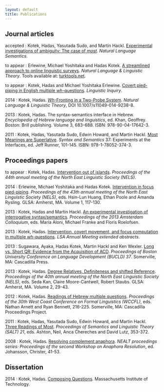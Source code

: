 ```yaml
---
layout: default
title: Publications
---
```


Journal articles
----------------

accepted
: Kotek, Hadas, Yasutada Sudo, and Martin Hackl. [Experimental investigations of ambiguity: The case of *most*](http://semanticsarchive.net/Archive/TliOGUyM/most2014). *Natural Language Semantics*.

to appear
: Erlewine, Michael Yoshitaka and Hadas Kotek. [A streamlined approach to online linguistic surveys](http://ling.auf.net/lingbuzz/001802/current.pdf?_s=LiLdL09ykzKwmSOX). *Natural Language & Linguistic Theory*. Tools available at: [turktools.net](turktools.net).

to appear
: Kotek, Hadas and Michael Yoshitaka Erlewine. [Covert pied-piping in English multiple *wh*-questions](http://ling.auf.net/lingbuzz/001736). *Linguistic Inquiry*.


2014
: Kotek, Hadas. [*Wh*-Fronting in a Two-Probe System](http://link.springer.com/article/10.1007/s11049-014-9238-8?sa_campaign=email%2Fevent%2FarticleAuthor%2FonlineFirst). *Natural Language & Linguistic Theory*, DOI 10.1007/s11049-014-9238-8.

2013
: Kotek, Hadas. The syntax-semantics interface in Hebrew. *Encyclopedia of Hebrew language and linguistics*, ed. Khan, Geoffrey. Boston: Brill publishing. Volume 3, 683-688. ISBN: 978-90-04-17642-3.

2011
: Kotek, Hadas, Yasutada Sudo, Edwin Howard, and Martin Hackl. [Most Meanings are Superlative](Most%20meanings%20are%20superlative.pdf). *Syntax and Semantics* 37: Experiments at the Interfaces, ed. Jeff Runner, 101-145. ISBN: 978-1-78052-374-3.

Proceedings papers
------------------

to appear
: Kotek, Hadas. [Intervention out of islands](Kotek-intervention-out-of-islands.pdf). *Proceedings of the 44th annual meeting of the North East Linguistic Society (NELS)*.

2014
: Erlewine, Michael Yoshitaka and Hadas Kotek. [Intervention in focus pied-piping](http://semanticsarchive.net/Archive/WIzNzViN/erlewine-kotek-nels2013-preprint.pdf). *Proceedings of the 43th annual meeting of the North East Linguistic Society (NELS)*, eds. Hsin-Lun Huang, Ethan Poole and Amanda Rysling. GLSA: Amherst, MA. Volume 1, 117-130.

2013
: Kotek, Hadas and Martin Hackl. [An experimental investigation of interrogative syntax/semantics](http://www.illc.uva.nl/AC/AC2013/uploaded_files/inlineitem/19_Kotek_Hackl.pdf). *Proceedings of the 2013 Amsterdam Colloquium*, eds. Maria Aloni, Michael Franke and Floris Roelofsen.

2013
: Kotek, Hadas. [Intervention, covert movement, and focus computation in multiple *wh*-questions](Kotek%20LSA%202013.pdf). *LSA Annual Meeting extended abstracts*.

2013
: Sugawara, Ayaka, Hadas Kotek, Martin Hackl and Ken Wexler. [Long vs. Short QR: Evidence from the Acquisition of ACD](Kotek%20ACD%20BUCLD%20proceedings.pdf). *Proceedings of Boston University Conference on Language Development (BUCLD) 37*. Somerville, MA: Cascadilla Press.

2013
: Kotek, Hadas. [Degree Relatives, Definiteness and shifted Reference](Kotek%20-%20Degree%20Relatives%20Definiteness%20and%20Shifted%20Reference.pdf). *Proceedings of the 40th annual meeting of the North East Linguistic Society (NELS)*, eds. Seda Kan, Claire Moore-Cantwell, Robert Staubs. GLSA: Amherst, MA. Volume 2, 29-43.

2012
: Kotek, Hadas. [Readings of Hebrew multiple questions](KotekWCCFL30revised2.pdf). *Proceedings of the 30th West Coast Conference on Formal Linguistics (WCCFL)*, eds. Nathan Arnett and Ryan Bennett, 216-225. Somerville, MA: Cascadilla Proceedings Project.

2011
: Kotek, Hadas, Yasutada Sudo, Edwin Howard, and Martin Hackl. [Three Readings of Most](Three%20readings%20of%20most-final.pdf). *Proceedings of Semantics and Linguistic Theory (SALT) 21*, eds. Ashton, Neil, Anca Chereches and David Lutz, 353-372.

2008
: Kotek, Hadas. [Resolving complement anaphora](Kotek%20-%20Resolving%20complement%20anaphora.pdf). *NEALT proceedings series: Proceedings of the second Workshop on Anaphora Resolution*, ed. Johansson, Christer, 41-53.


Dissertation
------------

2014
: Kotek, Hadas. [Composing Questions](http://ling.auf.net/lingbuzz/002231/current.pdf?_s=mFXst8rtWr5B1Rhc). Massachusetts Institute of Technology.
